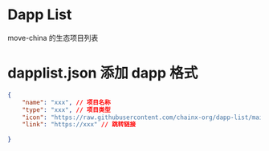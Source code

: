 # Dapp List
move-china 的生态项目列表

# dapplist.json 添加 dapp 格式
```json
{
    "name": "xxx", // 项目名称
    "type": "xxx", // 项目类型
    "icon": "https://raw.githubusercontent.com/chainx-org/dapp-list/main/assets/xxx", // 图片 logo 链接
    "link": "https://xxx" // 跳转链接
  
}
```
